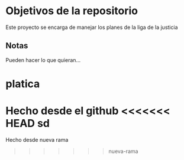 # Objetivos de la repositorio

Este proyecto se encarga de manejar los planes de la liga de la justicia


## Notas
Pueden hacer lo que quieran...
# platica

Hecho desde el github
<<<<<<< HEAD
 sd
=======
Hecho desde nueva rama
>>>>>>> nueva-rama
